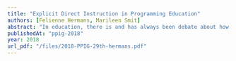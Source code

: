 ```yaml
---
title: "Explicit Direct Instruction in Programming Education"
authors: [Felienne Hermans, Marileen Smit]
abstract: "In education, there is and has always been debate about how to teach. One of these debates centers around the role of the teacher: should their role be minimal, allowing students to find and classify knowledge independently, or should the teacher be in charge of what happens in the classroom, explaining students all they need to know? These forms of teaching are also called exploratory learning and direct instruction respectively. While the debate is not settled, more and more evidence is presented by researchers that explicit direct instruction is more effective than exploratory learning in teaching mathematics and science. These findings raise the question whether that might be true for programming education too. This is especially of interest since programming education is deeply rooted in the constructionist philosophy, leading many programmers to follow exploratory learning methods, often without being aware of it. This paper outlines this history of programming education and additional beliefs in programming that lead to the prevalence of exploratory forms of teaching. We subsequently explain the didactic principles of direct instruction, explore them in the context of programming, and hypothesize how it might look like for programming."
publishedAt: "ppig-2018"
year: 2018
url_pdf: "/files/2018-PPIG-29th-hermans.pdf"
---
```

